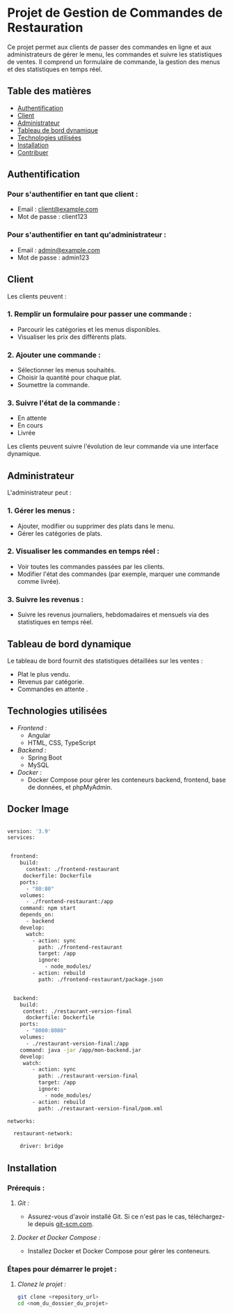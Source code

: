 # Projet de Gestion de Commandes de Restauration
Ce projet permet aux clients de passer des commandes en ligne et aux administrateurs de gérer le menu, les commandes et suivre les statistiques de ventes. Il comprend un formulaire de commande, la gestion des menus et des statistiques en temps réel.

## Table des matières

- [Authentification](#authentification)
- [Client](#client)
- [Administrateur](#administrateur)
- [Tableau de bord dynamique](#tableau-de-bord-dynamique)
- [Technologies utilisées](#technologies-utilisées)
- [Installation](#installation)
- [Contribuer](#contribuer)

## Authentification

### Pour s'authentifier en tant que client :
- Email : client@example.com
- Mot de passe : client123

### Pour s'authentifier en tant qu'administrateur :
- Email : admin@example.com
- Mot de passe : admin123

## Client

Les clients peuvent :

### 1. Remplir un formulaire pour passer une commande :
- Parcourir les catégories et les menus disponibles.
- Visualiser les prix des différents plats.

### 2. Ajouter une commande :
- Sélectionner les menus souhaités.
- Choisir la quantité pour chaque plat.
- Soumettre la commande.

### 3. Suivre l'état de la commande :
- En attente
- En cours
- Livrée

Les clients peuvent suivre l'évolution de leur commande via une interface dynamique.

## Administrateur

L'administrateur peut :

### 1. Gérer les menus :
- Ajouter, modifier ou supprimer des plats dans le menu.
- Gérer les catégories de plats.

### 2. Visualiser les commandes en temps réel :
- Voir toutes les commandes passées par les clients.
- Modifier l'état des commandes (par exemple, marquer une commande comme livrée).

### 3. Suivre les revenus :
- Suivre les revenus journaliers, hebdomadaires et mensuels via des statistiques en temps réel.

## Tableau de bord dynamique

Le tableau de bord fournit des statistiques détaillées sur les ventes :

- Plat le plus vendu.
- Revenus par catégorie.
- Commandes en attente .

## Technologies utilisées
- *Frontend :*
  - Angular
  - HTML, CSS, TypeScript
- *Backend :*
  - Spring Boot
  - MySQL
- *Docker :*
  - Docker Compose pour gérer les conteneurs backend, frontend, base de données, et phpMyAdmin.
## Docker Image

```sh

version: '3.9'
services:


 frontend:
    build:
      context: ./frontend-restaurant
     dockerfile: Dockerfile
    ports:
      - "80:80"
    volumes:
      - ./frontend-restaurant:/app
    command: npm start
    depends_on:
      - backend
    develop:
      watch:
        - action: sync
          path: ./frontend-restaurant
          target: /app
          ignore:
            - node_modules/
        - action: rebuild
          path: ./frontend-restaurant/package.json


  backend:
    build:
     context: ./restaurant-version-final
      dockerfile: Dockerfile
    ports:
      - "8080:8080"
    volumes:
      - ./restaurant-version-final:/app
    command: java -jar /app/mon-backend.jar
    develop:
     watch:
        - action: sync
          path: ./restaurant-version-final
          target: /app
          ignore:
            - node_modules/
        - action: rebuild
          path: ./restaurant-version-final/pom.xml

networks:

  restaurant-network:

    driver: bridge
```
## Installation

### Prérequis :
1. *Git :*
   - Assurez-vous d'avoir installé Git. Si ce n'est pas le cas, téléchargez-le depuis [git-scm.com](https://git-scm.com/).

2. *Docker et Docker Compose :*
   - Installez Docker et Docker Compose pour gérer les conteneurs.

### Étapes pour démarrer le projet :

1. *Clonez le projet :*
   ```bash
   git clone <repository_url>
   cd <nom_du_dossier_du_projet>
